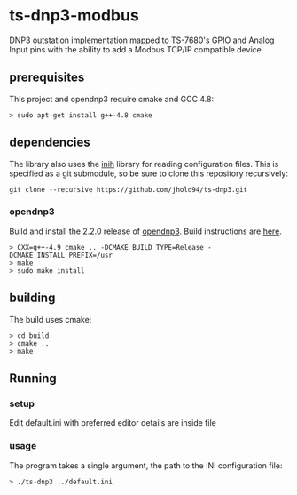 # ts-dnp3-modbus

DNP3 outstation implementation mapped to TS-7680's GPIO and Analog Input pins with the ability to add a Modbus TCP/IP compatible device

## prerequisites

This project and opendnp3 require cmake and GCC 4.8:

```
> sudo apt-get install g++-4.8 cmake
```

## dependencies

The library also uses the [inih](https://github.com/benhoyt/inih) library for reading configuration files. This is specified as a git submodule, so be sure to clone this repository recursively:

```
git clone --recursive https://github.com/jhold94/ts-dnp3.git
```

### opendnp3

Build and install the 2.2.0 release of [opendnp3](https://github.com/automatak/dnp3). Build instructions are [here](https://automatak.com/opendnp3/docs/guide/current/build/cmake/).

```
> CXX=g++-4.9 cmake .. -DCMAKE_BUILD_TYPE=Release -DCMAKE_INSTALL_PREFIX=/usr
> make
> sudo make install
```

## building

The build uses cmake:

```
> cd build
> cmake ..
> make
```

## Running

### setup

Edit default.ini with preferred editor details are inside file

### usage 

The program takes a single argument, the path to the INI configuration file:

```
> ./ts-dnp3 ../default.ini
```


